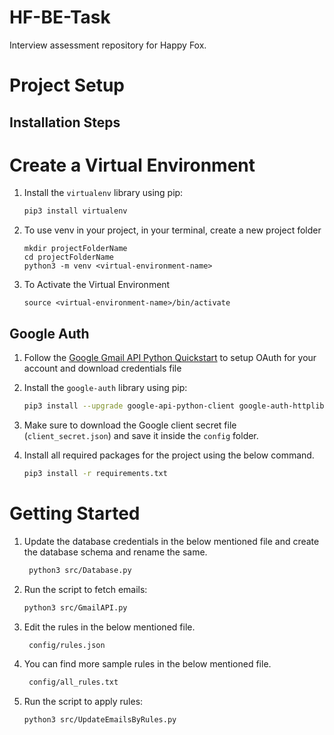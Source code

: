 # HF-BE-Task
Interview assessment repository for Happy Fox.

# Project Setup

## Installation Steps

# Create a Virtual Environment

1. Install the `virtualenv` library using pip:

    ```bash
    pip3 install virtualenv
    ```

2. To use venv in your project, in your terminal, create a new project folder

    ```
    mkdir projectFolderName
    cd projectFolderName
    python3 -m venv <virtual-environment-name>
    ```

3. To Activate the Virtual Environment

    ```
    source <virtual-environment-name>/bin/activate
    ```
   

## Google Auth

1. Follow the [Google Gmail API Python Quickstart](https://developers.google.com/gmail/api/quickstart/python) to setup OAuth for your account and download credentials file

2. Install the `google-auth` library using pip:

    ```bash
    pip3 install --upgrade google-api-python-client google-auth-httplib2 google-auth-oauthlib
    ```

3. Make sure to download the Google client secret file (`client_secret.json`) and save it inside the `config` folder.

4. Install all required packages for the project using the below command.

	```bash
	pip3 install -r requirements.txt
	```

# Getting Started

1. Update the database credentials in the below mentioned file and create the database schema and rename the same.

   ```bash
    python3 src/Database.py
    ```
    
2. Run the script to fetch emails:

    ```bash
    python3 src/GmailAPI.py
    ```

3. Edit the rules in the below mentioned file.

   ```bash
    config/rules.json
    ```

5. You can find more sample rules in the below mentioned file.

   ```bash
    config/all_rules.txt
    ```

9. Run the script to apply rules:

    ```bash
    python3 src/UpdateEmailsByRules.py
    ```
